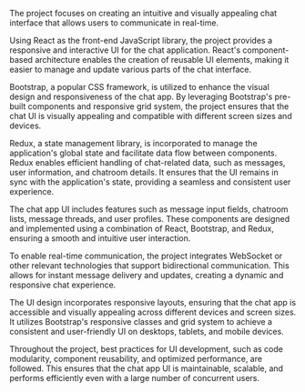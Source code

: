 The project focuses on creating an intuitive and visually appealing chat interface that allows users to communicate in real-time.

Using React as the front-end JavaScript library, the project provides a responsive and interactive UI for the chat application. React's component-based architecture enables the creation of reusable UI elements, making it easier to manage and update various parts of the chat interface.

Bootstrap, a popular CSS framework, is utilized to enhance the visual design and responsiveness of the chat app. By leveraging Bootstrap's pre-built components and responsive grid system, the project ensures that the chat UI is visually appealing and compatible with different screen sizes and devices.

Redux, a state management library, is incorporated to manage the application's global state and facilitate data flow between components. Redux enables efficient handling of chat-related data, such as messages, user information, and chatroom details. It ensures that the UI remains in sync with the application's state, providing a seamless and consistent user experience.

The chat app UI includes features such as message input fields, chatroom lists, message threads, and user profiles. These components are designed and implemented using a combination of React, Bootstrap, and Redux, ensuring a smooth and intuitive user interaction.

To enable real-time communication, the project integrates WebSocket or other relevant technologies that support bidirectional communication. This allows for instant message delivery and updates, creating a dynamic and responsive chat experience.

The UI design incorporates responsive layouts, ensuring that the chat app is accessible and visually appealing across different devices and screen sizes. It utilizes Bootstrap's responsive classes and grid system to achieve a consistent and user-friendly UI on desktops, tablets, and mobile devices.

Throughout the project, best practices for UI development, such as code modularity, component reusability, and optimized performance, are followed. This ensures that the chat app UI is maintainable, scalable, and performs efficiently even with a large number of concurrent users.
